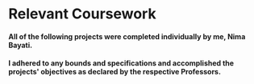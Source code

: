 # Relevant Coursework
#### All of the following projects were completed individually by me, Nima Bayati.
#### I adhered to any bounds and specifications and accomplished the projects' objectives as declared by the respective Professors.

